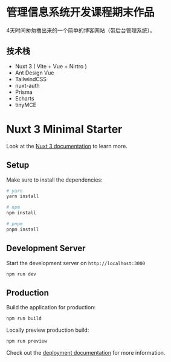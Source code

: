 # 管理信息系统开发课程期末作品

4天时间匆匆撸出来的一个简单的博客网站（带后台管理系统）。

## 技术栈

- Nuxt 3 ( Vite + Vue + Nirtro )
- Ant Design Vue
- TailwindCSS
- nuxt-auth
- Prisma
- Echarts
- tinyMCE

# Nuxt 3 Minimal Starter

Look at the [Nuxt 3 documentation](https://nuxt.com/docs/getting-started/introduction) to learn more.

## Setup

Make sure to install the dependencies:

```bash
# yarn
yarn install

# npm
npm install

# pnpm
pnpm install
```

## Development Server

Start the development server on `http://localhost:3000`

```bash
npm run dev
```

## Production

Build the application for production:

```bash
npm run build
```

Locally preview production build:

```bash
npm run preview
```

Check out the [deployment documentation](https://nuxt.com/docs/getting-started/deployment) for more information.
